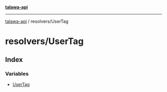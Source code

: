 [**talawa-api**](../../README.md)

***

[talawa-api](../../modules.md) / resolvers/UserTag

# resolvers/UserTag

## Index

### Variables

- [UserTag](variables/UserTag.md)
